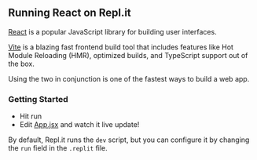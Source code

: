 ## Running React on Repl.it

[React](https://reactjs.org/) is a popular JavaScript library for building user
interfaces.

[Vite](https://vitejs.dev/) is a blazing fast frontend build tool that includes
features like Hot Module Reloading (HMR), optimized builds, and TypeScript
support out of the box.

Using the two in conjunction is one of the fastest ways to build a web app.

### Getting Started

- Hit run
- Edit [App.jsx](#src/App.jsx) and watch it live update!

By default, Repl.it runs the `dev` script, but you can configure it by changing
the `run` field in the `.replit` file.
